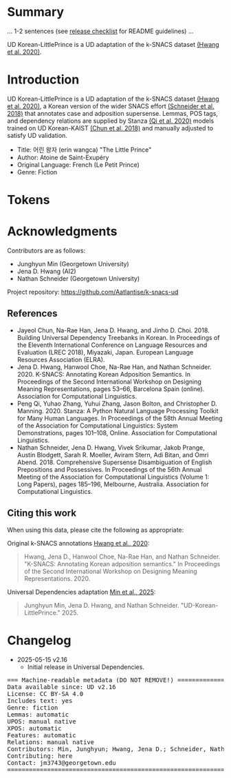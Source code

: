 # Summary

... 1-2 sentences (see [release checklist](http://universaldependencies.org/release_checklist.html#the-readme-file) for README guidelines) ...

UD Korean-LittlePrince is a UD adaptation of the k-SNACS dataset 
[(Hwang et al. 2020)](https://aclanthology.org/2020.dmr-1.6/).

# Introduction

UD Korean-LittlePrince is a UD adaptation of the k-SNACS dataset 
[(Hwang et al. 2020)](https://aclanthology.org/2020.dmr-1.6/),
a Korean version of the wider SNACS effort [(Schneider et al. 2018)](https://aclanthology.org/P18-1018/)
that annotates case and adposition supersense.
Lemmas, POS tags, and dependency relations
are supplied by Stanza [(Qi et al. 2020)](https://aclanthology.org/2020.acl-demos.14/)
models trained on UD Korean-KAIST [(Chun et al. 2018)](https://aclanthology.org/L18-1347/)
and manually adjusted to satisfy UD validation.

* Title: 어린 왕자 (erin wangca) "The Little Prince"
* Author: Atoine de Saint-Exupéry
* Original Language: French (Le Petit Prince)
* Genre: Fiction

# Tokens

# 

# Acknowledgments

Contributors are as follows:
* Junghyun Min (Georgetown University)
* Jena D. Hwang (AI2)
* Nathan Schneider (Georgetown University)

Project repository: https://github.com/Aatlantise/k-snacs-ud

## References

* Jayeol Chun, Na-Rae Han, Jena D. Hwang, and Jinho D. Choi. 2018. Building Universal Dependency Treebanks in Korean. In Proceedings of the Eleventh International Conference on Language Resources and Evaluation (LREC 2018), Miyazaki, Japan. European Language Resources Association (ELRA).
* Jena D. Hwang, Hanwool Choe, Na-Rae Han, and Nathan Schneider. 2020. K-SNACS: Annotating Korean Adposition Semantics. In Proceedings of the Second International Workshop on Designing Meaning Representations, pages 53–66, Barcelona Spain (online). Association for Computational Linguistics.
* Peng Qi, Yuhao Zhang, Yuhui Zhang, Jason Bolton, and Christopher D. Manning. 2020. Stanza: A Python Natural Language Processing Toolkit for Many Human Languages. In Proceedings of the 58th Annual Meeting of the Association for Computational Linguistics: System Demonstrations, pages 101–108, Online. Association for Computational Linguistics.
* Nathan Schneider, Jena D. Hwang, Vivek Srikumar, Jakob Prange, Austin Blodgett, Sarah R. Moeller, Aviram Stern, Adi Bitan, and Omri Abend. 2018. Comprehensive Supersense Disambiguation of English Prepositions and Possessives. In Proceedings of the 56th Annual Meeting of the Association for Computational Linguistics (Volume 1: Long Papers), pages 185–196, Melbourne, Australia. Association for Computational Linguistics.


## Citing this work
When using this data, please cite the following as appropriate:

Original k-SNACS annotations
[Hwang et al., 2020](https://www.aclweb.org/anthology/2020.dmr-1.6/):
> Hwang, Jena D., Hanwool Choe, Na-Rae Han, and Nathan Schneider. "K-SNACS: Annotating Korean adposition semantics." In Proceedings of the Second International Workshop on Designing Meaning Representations. 2020. 

Universal Dependencies adaptation
[Min et al., 2025](https://github.com/UniversalDependencies/UD_Korean-LittlePrince):
> Junghyun Min, Jena D. Hwang, and Nathan Schneider. "UD-Korean-LittlePrince." 2025.

# Changelog

* 2025-05-15 v2.16
  * Initial release in Universal Dependencies.


<pre>
=== Machine-readable metadata (DO NOT REMOVE!) ================================
Data available since: UD v2.16
License: CC BY-SA 4.0
Includes text: yes
Genre: fiction
Lemmas: automatic
UPOS: manual native
XPOS: automatic
Features: automatic
Relations: manual native
Contributors: Min, Junghyun; Hwang, Jena D.; Schneider, Nathan
Contributing: here
Contact: jm3743@georgetown.edu
===============================================================================
</pre>
